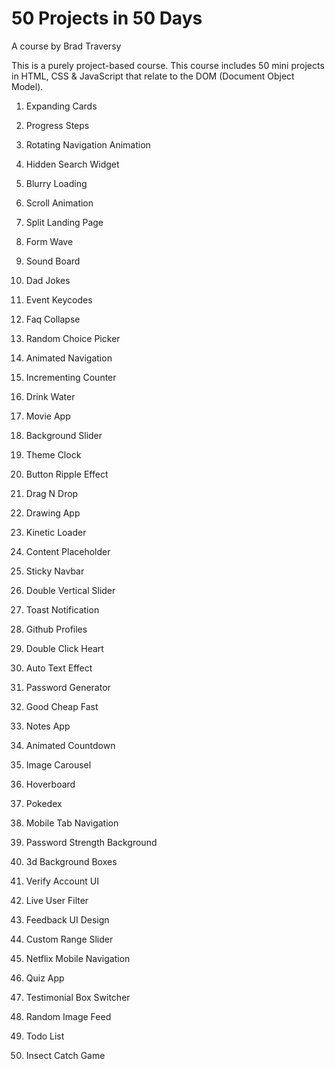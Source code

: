 # 50 Projects in 50 Days
A course by Brad Traversy

This is a purely project-based course. This course includes 50 mini projects in HTML, CSS & JavaScript that relate to the DOM (Document Object Model).


1. Expanding Cards

2. Progress Steps

3. Rotating Navigation Animation

4. Hidden Search Widget

5. Blurry Loading

6. Scroll Animation

7. Split Landing Page

8. Form Wave

9. Sound Board

10. Dad Jokes

11. Event Keycodes

12. Faq Collapse

13. Random Choice Picker

14. Animated Navigation

15. Incrementing Counter

16. Drink Water

17. Movie App

18. Background Slider

19. Theme Clock

20. Button Ripple Effect

21. Drag N Drop

22. Drawing App

23. Kinetic Loader

24. Content Placeholder

25. Sticky Navbar

26. Double Vertical Slider

27. Toast Notification

28. Github Profiles

29. Double Click Heart

30. Auto Text Effect

31. Password Generator

32. Good Cheap Fast

33. Notes App

34. Animated Countdown

35. Image Carousel

36. Hoverboard

37. Pokedex

38. Mobile Tab Navigation

39. Password Strength Background

40. 3d Background Boxes

41. Verify Account UI

42. Live User Filter

43. Feedback UI Design

44. Custom Range Slider

45. Netflix Mobile Navigation

46. Quiz App

47. Testimonial Box Switcher

48. Random Image Feed

49. Todo List

50. Insect Catch Game
